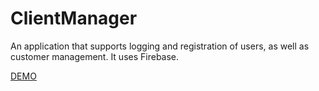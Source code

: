 # ClientManager

An application that supports logging and registration of users, as well as customer management. It uses Firebase.

[DEMO](https://clientmanage-fdc16.firebaseapp.com/)
